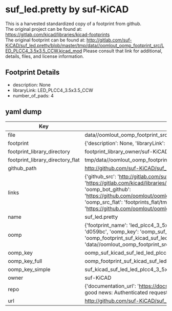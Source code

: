 # suf_led.pretty by suf-KiCAD  
This is a harvested standardized copy of a footprint from github.  
The original project can be found at:  
https://gitlab.com/kicad/libraries/kicad-footprints  
The original footprint can be found at:
http://gitlab.com/suf-KiCAD/suf_led.pretty/blob/master/tmp/data//oomlout_oomp_footprint_src/LED_PLCC4_3.5x3.5_CCW.kicad_mod
Please consult that link for additional, details, files, and license information.  
## Footprint Details
* description: None  
* libraryLink: LED_PLCC4_3.5x3.5_CCW  
* number_of_pads: 4  
## yaml dump  
| Key | Value |  
| --- | --- |  
| file | data//oomlout_oomp_footprint_src/suf_led.pretty/LED_PLCC4_3.5x3.5_CCW.kicad_mod |  
| footprint | {'description': None, 'libraryLink': 'LED_PLCC4_3.5x3.5_CCW', 'number_of_pads': 4} |  
| footprint_library_directory | footprint_library_owner/suf-KiCAD_suf_led.pretty |  
| footprint_library_directory_flat | tmp/data//oomlout_oomp_footprint_src/footprints_flat/suf_kicad_suf_led_led_plcc4_3_5x3_5_ccw/working |  
| github_path | http://github.com/suf-KiCAD/suf_led.pretty/blob/master/tmp/data//oomlout_oomp_footprint_src/LED_PLCC4_3.5x3.5_CCW.kicad_mod |  
| links | {'github_src': 'http://gitlab.com/suf-KiCAD/suf_led.pretty/blob/master/tmp/data//oomlout_oomp_footprint_src/LED_PLCC4_3.5x3.5_CCW.kicad_mod', 'github_src_repo': 'https://gitlab.com/kicad/libraries/kicad-footprints', 'oomp_bot': 'tmp/data//oomlout_oomp_footprint_src/footprints/suf_kicad_suf_led_led_plcc4_3_5x3_5_ccw/working', 'oomp_bot_github': 'https://github.com/oomlout/oomlout_oomp_footprint_bot/tree/main/tmp/data//oomlout_oomp_footprint_src/footprints/suf_kicad_suf_led_led_plcc4_3_5x3_5_ccw/working', 'oomp_src_flat': 'footprints_flat/tmp/data//oomlout_oomp_footprint_src/footprints_flat/suf_kicad_suf_led_led_plcc4_3_5x3_5_ccw/working', 'oomp_src_flat_github': 'https://github.com/oomlout/oomlout_oomp_footprint_src/tree/main/tmp/data//oomlout_oomp_footprint_src/footprints_flat/suf_kicad_suf_led_led_plcc4_3_5x3_5_ccw/working'} |  
| name | suf_led.pretty |  
| oomp | {'footprint_name': 'led_plcc4_3_5x3_5_ccw', 'library_name': 'suf_led', 'md5': 'd059bc54e688b95d746720139b001eff', 'md5_10': 'd059bc54e6', 'md5_5': 'd059b', 'md5_6': 'd059bc', 'oomp_key': 'oomp_suf_kicad_suf_led_led_plcc4_3_5x3_5_ccw', 'oomp_key_extra': 'oomp_footprint_suf_kicad_suf_led_led_plcc4_3_5x3_5_ccw', 'oomp_key_full': 'oomp_footprint_suf_kicad_suf_led_led_plcc4_3_5x3_5_ccw_d059bc', 'oomp_key_simple': 'suf_kicad_suf_led_led_plcc4_3_5x3_5_ccw', 'original_filename': 'data//oomlout_oomp_footprint_src/suf_led.pretty/LED_PLCC4_3.5x3.5_CCW.kicad_mod', 'owner_name': 'suf_kicad'} |  
| oomp_key | oomp_suf_kicad_suf_led_led_plcc4_3_5x3_5_ccw |  
| oomp_key_full | oomp_footprint_suf_kicad_suf_led_led_plcc4_3_5x3_5_ccw |  
| oomp_key_simple | suf_kicad_suf_led_led_plcc4_3_5x3_5_ccw |  
| owner | suf-KiCAD |  
| repo | {'documentation_url': 'https://docs.github.com/rest/overview/resources-in-the-rest-api#rate-limiting', 'message': "API rate limit exceeded for 84.66.142.224. (But here's the good news: Authenticated requests get a higher rate limit. Check out the documentation for more details.)"} |  
| url | http://github.com/suf-KiCAD/suf_led.pretty |  

